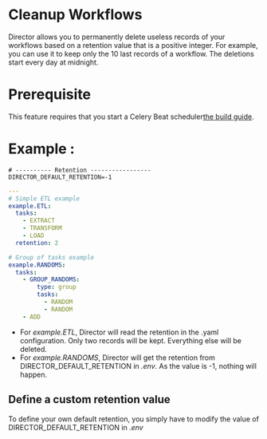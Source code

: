 # Cleanup Workflows

Director allows you to permanently delete useless records of your workflows based on a retention value that is a positive integer.
For example, you can use it to keep only the 10 last records of a workflow. 
The deletions start every day at midnight.

# Prerequisite

This feature requires that you start a Celery Beat scheduler[the build guide](./build-workflows.md).

# Example :

```.env
# ---------- Retention -----------------
DIRECTOR_DEFAULT_RETENTION=-1
```

```yaml
---
# Simple ETL example
example.ETL:
  tasks:
    - EXTRACT
    - TRANSFORM
    - LOAD
  retention: 2

# Group of tasks example
example.RANDOMS:
  tasks:
    - GROUP_RANDOMS:
        type: group
        tasks:
          - RANDOM
          - RANDOM
    - ADD

```
- For *example.ETL*, Director will read the retention in the .yaml configuration. Only two records will be kept. Everything else will be deleted.
- For *example.RANDOMS*, Director will get the retention from DIRECTOR_DEFAULT_RETENTION in *.env*. As the value is -1, nothing will happen.

## Define a custom retention value
To define your own default retention, you simply have to modify the value of DIRECTOR_DEFAULT_RETENTION in *.env*

